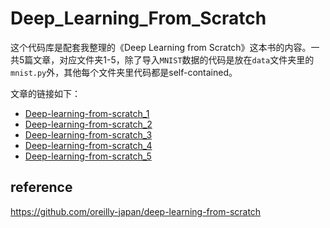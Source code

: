 # Deep_Learning_From_Scratch

这个代码库是配套我整理的《Deep  Learning from Scratch》这本书的内容。一共5篇文章，对应文件夹1-5，除了导入`MNIST`数据的代码是放在`data`文件夹里的`mnist.py`外，其他每个文件夹里代码都是self-contained。

文章的链接如下：

- [Deep-learning-from-scratch_1](https://leyuanheart.github.io/2021/02/13/Deep-learning-from-scratch_1/)
- [Deep-learning-from-scratch_2](https://leyuanheart.github.io/2021/02/13/Deep-learning-from-scratch_2/)
- [Deep-learning-from-scratch_3](https://leyuanheart.github.io/2021/02/13/Deep-learning-from-scratch_3/)
- [Deep-learning-from-scratch_4](https://leyuanheart.github.io/2021/02/13/Deep-learning-from-scratch_4/)
- [Deep-learning-from-scratch_5](https://leyuanheart.github.io/2021/02/13/Deep-learning-from-scratch_5/)

## reference

https://github.com/oreilly-japan/deep-learning-from-scratch